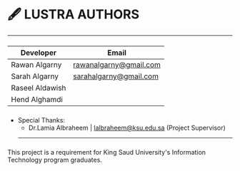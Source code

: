 # 🖋️ LUSTRA AUTHORS
---
###
| Developer           | Email                     |
|---------------------|---------------------------|
| Rawan Algarny       | rawanalgarny@gmail.com    |
| Sarah Algarny       | sarahalgarny@gmail.com    |
| Raseel Aldawish     |                           |
| Hend Alghamdi       |                           |
###
- Special Thanks:
  - Dr.Lamia Albraheem | lalbraheem@ksu.edu.sa (Project Supervisor)
  ---
###
This project is a requirement for King Saud University's Information Technology program graduates.
